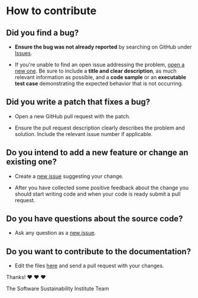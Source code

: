 # How to contribute

## **Did you find a bug?**

* **Ensure the bug was not already reported** by searching on GitHub under [Issues](https://github.com/softwaresaved/fat/).

* If you're unable to find an open issue addressing the problem, [open a new one](https://github.com/softwaresaved/fat/new). Be sure to include a **title and clear description**, as much relevant information as possible, and a **code sample** or an **executable test case** demonstrating the expected behavior that is not occurring.

## **Did you write a patch that fixes a bug?**

* Open a new GitHub pull request with the patch.

* Ensure the pull request description clearly describes the problem and solution. Include the relevant issue number if applicable.

## **Do you intend to add a new feature or change an existing one?**

* Create a [new issue](https://github.com/softwaresaved/fat/new) suggesting your change.

* After you have collected some positive feedback about the change you should start writing code and when your code is ready submit a pull request.

## **Do you have questions about the source code?**

* Ask any question as a [new issue](https://github.com/softwaresaved/fat/new).

## **Do you want to contribute to the documentation?**

* Edit the files [here](https://github.com/softwaresaved/fat/tree/master/docs/_posts) and send a pull request with your changes.

Thanks! :heart: :heart: :heart:

The Software Sustainability Institute Team
